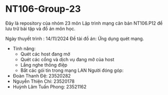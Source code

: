 # NT106-Group-23
Đây là repository của nhóm 23 môn Lập trình mạng căn bản NT106.P12 để lưu trữ bài tập và đồ án môn học.

Ngày thuyết trình : 14/11/2024
Đề tài đồ án: Ứng dụng quét mạng.
-  Tính năng:
    + Quét các host đang mở
    + Quét các cổng và dịch vụ đang mở của host
    + Lắng nghe thông điệp
    + Bắt các gói tin trong mạng LAN
Người đóng góp:
  - Đoàn Thanh Đệ: 23520282
  - Nguyễn Thiện Chí: 23520178
  - Huỳnh Lâm Tuấn Phong: 23521162
